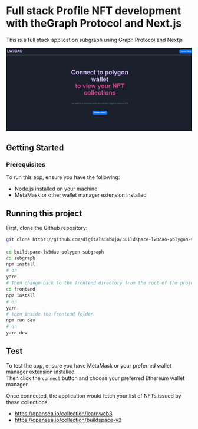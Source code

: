 # Full stack Profile NFT development with theGraph Protocol and Next.js

This is a full stack application subgraph using Graph Protocol and Nextjs

![image info](frontend/public/images/buildspace-polygon-subgraph.png)

## Getting Started

### Prerequisites

To run this app, ensure you have the following:

- Node.js installed on your machine
- MetaMask or other wallet manager extension installed

## Running this project

First, clone the Github repository:

```bash
git clone https://github.com/digitalsimboja/buildspace-lw3dao-polygon-subgraph.git

cd buildspace-lw3dao-polygon-subgraph
cd subgraph
npm install
# or
yarn
# Then change back to the frontend directory from the root of the project
cd frontend
npm install
# or
yarn
# then inside the frontend folder
npm run dev
# or
yarn dev
```

## Test

To test the app, ensure you have MetaMask or your preferred wallet manager extension installed.  
Then click the `connect` button and choose your preferred Ethereum wallet manager.

Once connected, the application would fetch your list of NFTs issued by these collections:

- https://opensea.io/collection/learnweb3
- https://opensea.io/collection/buildspace-v2
